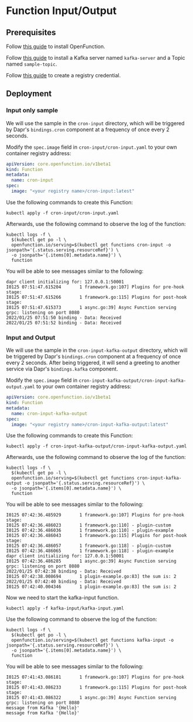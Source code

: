 # Function Input/Output

## Prerequisites

Follow [this guide](../../../Prerequisites.md#openfunction) to install OpenFunction.

Follow [this guide](../../../Prerequisites.md#kafka) to install a Kafka server named `kafka-server` and a Topic named `sample-topic`.

Follow [this guide](../../../Prerequisites.md#registry-credential) to create a registry credential.

## Deployment

### Input only sample

We will use the sample in the `cron-input` directory, which will be triggered by Dapr's `bindings.cron` component at a frequency of once every 2 seconds.

Modify the `spec.image` field in `cron-input/cron-input.yaml` to your own container registry address:

```yaml
apiVersion: core.openfunction.io/v1beta1
kind: Function
metadata:
  name: cron-input
spec:
  image: "<your registry name>/cron-input:latest"
```

Use the following commands to create this Function:

```shell
kubectl apply -f cron-input/cron-input.yaml
```

Afterwards, use the following command to observe the log of the function:

```shell
kubectl logs -f \
  $(kubectl get po -l \
  openfunction.io/serving=$(kubectl get functions cron-input -o jsonpath='{.status.serving.resourceRef}') \
  -o jsonpath='{.items[0].metadata.name}') \
  function
```

You will be able to see messages similar to the following:

```shell
dapr client initializing for: 127.0.0.1:50001
I0125 07:51:47.615204       1 framework.go:107] Plugins for pre-hook stage:
I0125 07:51:47.615266       1 framework.go:115] Plugins for post-hook stage:
I0125 07:51:47.615373       1 async.go:39] Async Function serving grpc: listening on port 8080
2022/01/25 07:51:50 binding - Data: Received
2022/01/25 07:51:52 binding - Data: Received
```

### Input and Output

We will use the sample in the `cron-input-kafka-output` directory, which will be triggered by Dapr's `bindings.cron` component at a frequency of once every 2 seconds. After being triggered, it will send a greeting to another service via Dapr's `bindings.kafka` component. 

Modify the `spec.image` field in `cron-input-kafka-output/cron-input-kafka-output.yaml` to your own container registry address:

```yaml
apiVersion: core.openfunction.io/v1beta1
kind: Function
metadata:
  name: cron-input-kafka-output
spec:
  image: "<your registry name>/cron-input-kafka-output:latest"
```

Use the following commands to create this Function:

```shell
kubectl apply -f cron-input-kafka-output/cron-input-kafka-output.yaml
```

Afterwards, use the following command to observe the log of the function:

```shell
kubectl logs -f \
  $(kubectl get po -l \
  openfunction.io/serving=$(kubectl get functions cron-input-kafka-output -o jsonpath='{.status.serving.resourceRef}') \
  -o jsonpath='{.items[0].metadata.name}') \
  function
```

You will be able to see messages similar to the following:

```shell
I0125 07:42:36.485929       1 framework.go:107] Plugins for pre-hook stage:
I0125 07:42:36.486023       1 framework.go:110] - plugin-custom
I0125 07:42:36.486036       1 framework.go:110] - plugin-example
I0125 07:42:36.486043       1 framework.go:115] Plugins for post-hook stage:
I0125 07:42:36.486057       1 framework.go:118] - plugin-custom
I0125 07:42:36.486065       1 framework.go:118] - plugin-example
dapr client initializing for: 127.0.0.1:50001
I0125 07:42:36.486285       1 async.go:39] Async Function serving grpc: listening on port 8080
2022/01/25 07:42:38 binding - Data: Received
I0125 07:42:38.008694       1 plugin-example.go:83] the sum is: 2
2022/01/25 07:42:40 binding - Data: Received
I0125 07:42:40.004346       1 plugin-example.go:83] the sum is: 2
```

Now we need to start the kafka-input function.

```shell
kubectl apply -f kafka-input/kafka-input.yaml
```

Use the following command to observe the log of the function:

```shell
kubectl logs -f \
  $(kubectl get po -l \
  openfunction.io/serving=$(kubectl get functions kafka-input -o jsonpath='{.status.serving.resourceRef}') \
  -o jsonpath='{.items[0].metadata.name}') \
  function
```

You will be able to see messages similar to the following:

```shell
I0125 07:41:43.086181       1 framework.go:107] Plugins for pre-hook stage:
I0125 07:41:43.086233       1 framework.go:115] Plugins for post-hook stage:
I0125 07:41:43.086322       1 async.go:39] Async Function serving grpc: listening on port 8080
message from Kafka '{Hello}'
message from Kafka '{Hello}'
```
